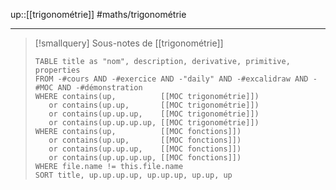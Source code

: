 up::[[trigonométrie]]
#maths/trigonométrie

----

> [!smallquery] Sous-notes de [[trigonométrie]]
> ```dataview
> TABLE title as "nom", description, derivative, primitive, properties
> FROM -#cours AND -#exercice AND -"daily" AND -#excalidraw AND -#MOC AND -#démonstration
> WHERE contains(up,          [[MOC trigonométrie]]) 
>    or contains(up.up,       [[MOC trigonométrie]])
>    or contains(up.up.up,    [[MOC trigonométrie]])
>    or contains(up.up.up.up, [[MOC trigonométrie]])
> WHERE contains(up,          [[MOC fonctions]])
>    or contains(up.up,       [[MOC fonctions]])
>    or contains(up.up.up,    [[MOC fonctions]])
>    or contains(up.up.up.up, [[MOC fonctions]])
> WHERE file.name != this.file.name
> SORT title, up.up.up.up, up.up.up, up.up, up
> ```


